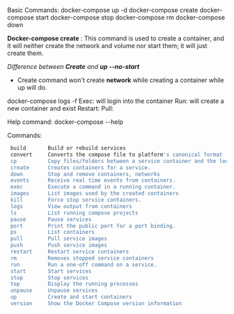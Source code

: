 Basic Commands:
docker-compose up -d
docker-compose create
docker-compose start
docker-compose stop
docker-compose rm
docker-compose down

__Docker-compose create__ : This command is used to create a container, and it will neither create the network and volume nor start them; it will just create them. 


*Difference between __Create__ and __up --no-start__*
- Create command won't create __network__ while creating a container while up will do.

docker-compose logs -f
Exec: will login into the container
Run: will create a new container and exist
Restart:
Pull:

Help command: 
docker-compose --help

 Commands:
 ```bash
  build       Build or rebuild services
  convert     Converts the compose file to platform's canonical format
  cp          Copy files/folders between a service container and the local filesystem
  create      Creates containers for a service.
  down        Stop and remove containers, networks
  events      Receive real time events from containers.
  exec        Execute a command in a running container.
  images      List images used by the created containers
  kill        Force stop service containers.
  logs        View output from containers
  ls          List running compose projects
  pause       Pause services
  port        Print the public port for a port binding.
  ps          List containers
  pull        Pull service images
  push        Push service images
  restart     Restart service containers
  rm          Removes stopped service containers
  run         Run a one-off command on a service.
  start       Start services
  stop        Stop services
  top         Display the running processes
  unpause     Unpause services
  up          Create and start containers
  version     Show the Docker Compose version information
```